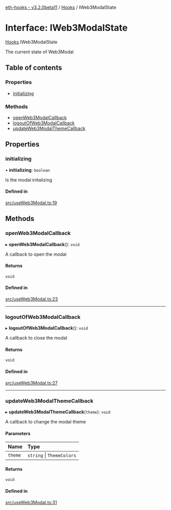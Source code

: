 [eth-hooks - v3.2.0beta11](../README.md) / [Hooks](../modules/Hooks.md) / IWeb3ModalState

# Interface: IWeb3ModalState

[Hooks](../modules/Hooks.md).IWeb3ModalState

The current state of Web3Modal

## Table of contents

### Properties

- [initializing](Hooks.IWeb3ModalState.md#initializing)

### Methods

- [openWeb3ModalCallback](Hooks.IWeb3ModalState.md#openweb3modalcallback)
- [logoutOfWeb3ModalCallback](Hooks.IWeb3ModalState.md#logoutofweb3modalcallback)
- [updateWeb3ModalThemeCallback](Hooks.IWeb3ModalState.md#updateweb3modalthemecallback)

## Properties

### initializing

• **initializing**: `boolean`

Is the modal initalizing

#### Defined in

[src/useWeb3Modal.ts:19](https://github.com/scaffold-eth/eth-hooks/blob/a2bd0ae/src/useWeb3Modal.ts#L19)

## Methods

### openWeb3ModalCallback

▸ **openWeb3ModalCallback**(): `void`

A callback to open the modal

#### Returns

`void`

#### Defined in

[src/useWeb3Modal.ts:23](https://github.com/scaffold-eth/eth-hooks/blob/a2bd0ae/src/useWeb3Modal.ts#L23)

___

### logoutOfWeb3ModalCallback

▸ **logoutOfWeb3ModalCallback**(): `void`

A callback to close the modal

#### Returns

`void`

#### Defined in

[src/useWeb3Modal.ts:27](https://github.com/scaffold-eth/eth-hooks/blob/a2bd0ae/src/useWeb3Modal.ts#L27)

___

### updateWeb3ModalThemeCallback

▸ **updateWeb3ModalThemeCallback**(`theme`): `void`

A callback to change the modal theme

#### Parameters

| Name | Type |
| :------ | :------ |
| `theme` | `string` \| `ThemeColors` |

#### Returns

`void`

#### Defined in

[src/useWeb3Modal.ts:31](https://github.com/scaffold-eth/eth-hooks/blob/a2bd0ae/src/useWeb3Modal.ts#L31)

